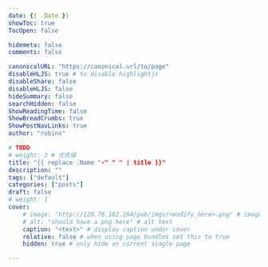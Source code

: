 ```yaml
---
date: {{ .Date }}
showToc: true
TocOpen: false

hidemeta: false
comments: false

canonicalURL: "https://canonical.url/to/page"
disableHLJS: true # to disable highlightjs
disableShare: false
disableHLJS: false
hideSummary: false
searchHidden: false
ShowReadingTime: false
ShowBreadCrumbs: true
ShowPostNavLinks: true
author: "robinx"

# TODO
# weight: 3 # 优先级
title: "{{ replace .Name "-" " " | title }}"
description: ""
tags: ["default"]
categories: ["posts"]
draft: false
# weight: 1
cover:
    # image: "http://120.76.102.194/pub/imgs/<modify_here>.png" # image path/url
    # alt: "should have a png here" # alt text
    caption: "<text>" # display caption under cover
    relative: false # when using page bundles set this to true
    hidden: true # only hide on current single page

---
```

